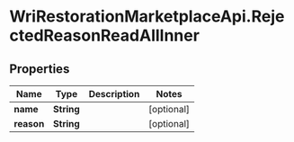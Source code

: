 # WriRestorationMarketplaceApi.RejectedReasonReadAllInner

## Properties
Name | Type | Description | Notes
------------ | ------------- | ------------- | -------------
**name** | **String** |  | [optional] 
**reason** | **String** |  | [optional] 


